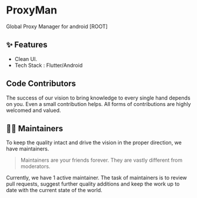 # ProxyMan
Global Proxy Manager for android [ROOT]

## :sparkles: Features
- Clean UI.
- Tech Stack : Flutter/Android


## Code Contributors

The success of our vision to bring knowledge to every single hand depends on you. Even a small contribution helps. All forms of contributions are highly welcomed and valued.

## 🧑‍🏫 Maintainers 

To keep the quality intact and drive the vision in the proper direction, we have maintainers.

> Maintainers are your friends forever. They are vastly different from moderators.

Currently, we have 1 active maintainer.
The task of maintainers is to review pull requests, suggest further quality additions and keep the work up to date with the current state of the world. <br/>

